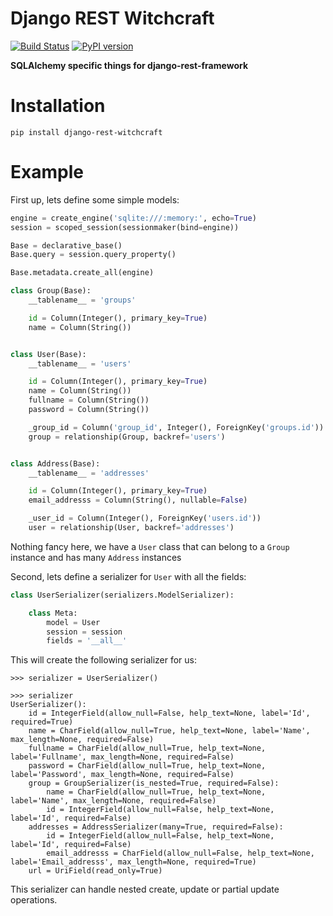 # Django REST Witchcraft

[![Build Status](https://travis-ci.org/shosca/django-rest-witchcraft.svg?branch=master)](https://travis-ci.org/shosca/django-rest-witchcraft)
[![PyPI version](https://badge.fury.io/py/django-rest-witchcraft.svg)](https://badge.fury.io/py/django-rest-witchcraft)

**SQLAlchemy specific things for django-rest-framework**

# Installation

```
pip install django-rest-witchcraft
```

# Example

First up, lets define some simple models:

```python
engine = create_engine('sqlite:///:memory:', echo=True)
session = scoped_session(sessionmaker(bind=engine))

Base = declarative_base()
Base.query = session.query_property()

Base.metadata.create_all(engine)

class Group(Base):
    __tablename__ = 'groups'

    id = Column(Integer(), primary_key=True)
    name = Column(String())


class User(Base):
    __tablename__ = 'users'

    id = Column(Integer(), primary_key=True)
    name = Column(String())
    fullname = Column(String())
    password = Column(String())

    _group_id = Column('group_id', Integer(), ForeignKey('groups.id'))
    group = relationship(Group, backref='users')


class Address(Base):
    __tablename__ = 'addresses'

    id = Column(Integer(), primary_key=True)
    email_addresss = Column(String(), nullable=False)

    _user_id = Column(Integer(), ForeignKey('users.id'))
    user = relationship(User, backref='addresses')
```

Nothing fancy here, we have a `User` class that can belong to a `Group` instance
and has many `Address` instances

Second, lets define a serializer for `User` with all the fields:

```python
class UserSerializer(serializers.ModelSerializer):

    class Meta:
        model = User
        session = session
        fields = '__all__'
```

This will create the following serializer for us:

```
>>> serializer = UserSerializer()

>>> serializer
UserSerializer():
    id = IntegerField(allow_null=False, help_text=None, label='Id', required=True)
    name = CharField(allow_null=True, help_text=None, label='Name', max_length=None, required=False)
    fullname = CharField(allow_null=True, help_text=None, label='Fullname', max_length=None, required=False)
    password = CharField(allow_null=True, help_text=None, label='Password', max_length=None, required=False)
    group = GroupSerializer(is_nested=True, required=False):
        name = CharField(allow_null=True, help_text=None, label='Name', max_length=None, required=False)
        id = IntegerField(allow_null=False, help_text=None, label='Id', required=False)
    addresses = AddressSerializer(many=True, required=False):
        id = IntegerField(allow_null=False, help_text=None, label='Id', required=False)
        email_addresss = CharField(allow_null=False, help_text=None, label='Email_addresss', max_length=None, required=True)
    url = UriField(read_only=True)
```

This serializer can handle nested create, update or partial update operations.

